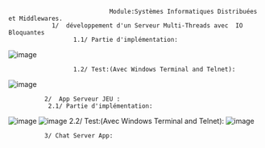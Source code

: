                                 Module:Systèmes Informatiques Distribuées et Middlewares.
                1/  développement d'un Serveur Multi-Threads avec  IO Bloquantes
                      1.1/ Partie d'implémentation:

         
![image](https://user-images.githubusercontent.com/97621443/159987591-d9883c6a-200e-49f0-9213-20918cfa315f.png)


                      1.2/ Test:(Avec Windows Terminal and Telnet):
                     
                     
                     
![image](https://user-images.githubusercontent.com/97621443/159988757-8008ed17-0fd5-4f06-9736-52ac2b39bebd.png)

              2/  App Serveur JEU :
               2.1/ Partie d'implémentation:
![image](https://user-images.githubusercontent.com/97621443/159990718-c0592465-7b25-47c7-8b2d-c55a8a004660.png)
![image](https://user-images.githubusercontent.com/97621443/159990859-c18c510e-049e-4f0c-b7da-3581db392167.png)
                2.2/ Test:(Avec Windows Terminal and Telnet):
![image](https://user-images.githubusercontent.com/97621443/159990188-836556f6-8db4-49c2-9e80-ac094a7783e2.png)


              3/ Chat Server App:
              


                     
